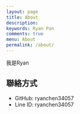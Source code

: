 ```yaml
---
layout: page
title: About
description: 
keywords: Ryan Pan
comments: true
menu: About
permalink: /about/
---
```

我是Ryan


## 聯絡方式

* GitHub: ryanchen34057
* Line ID: ryanchen34057

<!-- ## Skill Keywords

{% for category in site.data.skills %}
### {{ category.name }}
<div class="btn-inline">
{% for keyword in category.keywords %}
<button class="btn btn-outline" type="button">{{ keyword }}</button>
{% endfor %}
</div>
{% endfor %} -->
